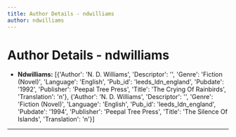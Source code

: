 ```yaml
---
title: Author Details - ndwilliams
author: ndwilliams
---
```


# Author Details - ndwilliams

<ul>
    <li><strong>Ndwilliams:</strong> [{'Author': 'N. D. Williams', 'Descriptor': '', 'Genre': 'Fiction (Novel)', 'Language': 'English', 'Pub_id': 'leeds_ldn_england', 'Pubdate': '1992', 'Publisher': 'Peepal Tree Press', 'Title': 'The Crying Of Rainbirds', 'Translation': 'n'}, {'Author': 'N. D. Williams', 'Descriptor': '', 'Genre': 'Fiction (Novel)', 'Language': 'English', 'Pub_id': 'leeds_ldn_england', 'Pubdate': '1994', 'Publisher': 'Peepal Tree Press', 'Title': 'The Silence Of Islands', 'Translation': 'n'}]</li>
</ul>
<hr>